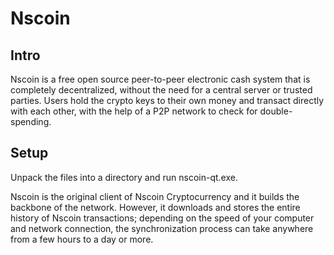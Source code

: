 Nscoin
=====================

Intro
-----
Nscoin is a free open source peer-to-peer electronic cash system that is
completely decentralized, without the need for a central server or trusted
parties.  Users hold the crypto keys to their own money and transact directly
with each other, with the help of a P2P network to check for double-spending.


Setup
-----
Unpack the files into a directory and run nscoin-qt.exe.

Nscoin is the original client of Nscoin Cryptocurrency and it builds the backbone of the network.
However, it downloads and stores the entire history of Nscoin transactions;
depending on the speed of your computer and network connection, the synchronization
process can take anywhere from a few hours to a day or more.
